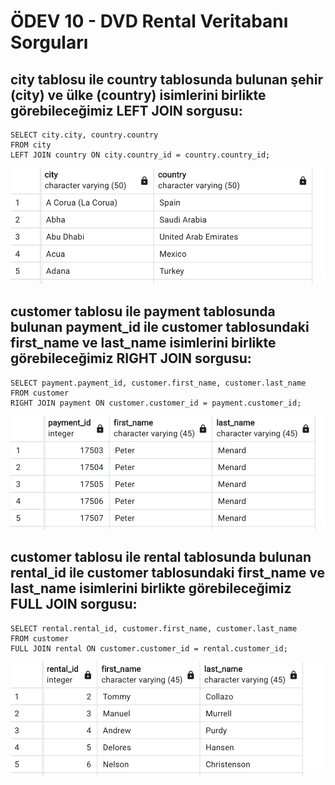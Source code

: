 # ÖDEV 10 - DVD Rental Veritabanı Sorguları

## city tablosu ile country tablosunda bulunan şehir (city) ve ülke (country) isimlerini birlikte görebileceğimiz LEFT JOIN sorgusu:
```
SELECT city.city, country.country
FROM city
LEFT JOIN country ON city.country_id = country.country_id;
```
![Alt text](/odev10soru1.png?raw=true "Optional Title")
## customer tablosu ile payment tablosunda bulunan payment_id ile customer tablosundaki first_name ve last_name isimlerini birlikte görebileceğimiz RIGHT JOIN sorgusu:
```
SELECT payment.payment_id, customer.first_name, customer.last_name
FROM customer
RIGHT JOIN payment ON customer.customer_id = payment.customer_id;
```
![Alt text](/odev10soru2.png?raw=true "Optional Title")
## customer tablosu ile rental tablosunda bulunan rental_id ile customer tablosundaki first_name ve last_name isimlerini birlikte görebileceğimiz FULL JOIN sorgusu:
```
SELECT rental.rental_id, customer.first_name, customer.last_name
FROM customer
FULL JOIN rental ON customer.customer_id = rental.customer_id;
```
![Alt text](/odev10soru3.png?raw=true "Optional Title")
